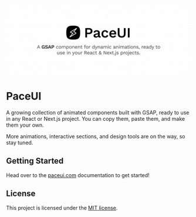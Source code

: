 ![hero](/public/images/og.png)

# PaceUI

A growing collection of animated components built with GSAP, ready to use in any React or Next.js project. You can copy them, paste them, and make them your own.

More animations, interactive sections, and design tools are on the way, so stay tuned.

## Getting Started

Head over to the [paceui.com](https://paceui.com/) documentation to get started!

## License

This project is licensed under the [MIT license](https://github.com/paceui/paceui/blob/main/LICENSE.md).
